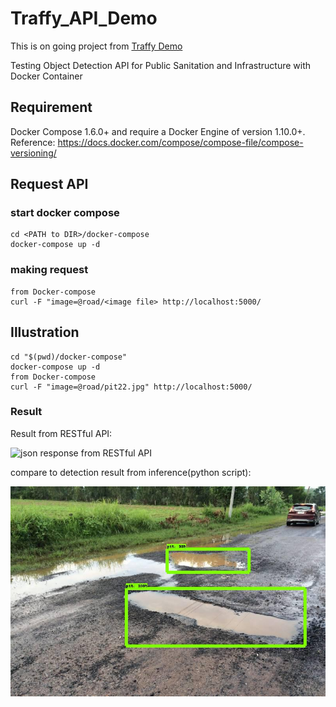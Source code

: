 # Traffy_API_Demo
This is on going project from [Traffy Demo](https://github.com/S-Nuttapong/Traffy_Demo)

Testing Object Detection API for Public Sanitation and Infrastructure  with  Docker Container

## Requirement
Docker Compose 1.6.0+ and require a Docker Engine of version 1.10.0+.
Reference: https://docs.docker.com/compose/compose-file/compose-versioning/

## Request API

### start docker compose
```
cd <PATH to DIR>/docker-compose
docker-compose up -d
```

### making request
```
from Docker-compose
curl -F "image=@road/<image file> http://localhost:5000/
```

## Illustration
```
cd "$(pwd)/docker-compose"
docker-compose up -d
from Docker-compose
curl -F "image=@road/pit22.jpg" http://localhost:5000/
```
### Result

Result from RESTful API:

![json response from RESTful API](https://user-images.githubusercontent.com/52415315/64502947-17d17680-d2f3-11e9-8479-339aa996a8eb.png)

compare to detection result from inference(python script):

![output image from inference](/docker-compose/Test_Result/pit22.jpg)
